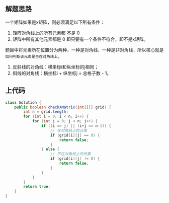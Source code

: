 ## 解题思路
一个矩阵如果是x矩阵，则必须满足以下所有条件：
1. 矩阵对角线上的所有元素都 不是 0
2. 矩阵中所有其他元素都是 0
即只要有一个条件不符合，即不是x矩阵。

题目中将元素所在位置分为两种，一种是对角线、一种是非对角线，所以核心就是`如何判断该元素是否在对角线上`。

1. 反斜线的对角线：横坐标i和纵坐标的j相同；
2. 斜线的对角线：横坐标i + 纵坐标j = 总格子数 - 1。


## 上代码
```java []
class Solution {
    public boolean checkXMatrix(int[][] grid) {
        int n = grid.length;
        for (int i = 0; i < n; i++) {
            for (int j = 0; j < n; j++) {
                if ((i == j) || (i+j == n-1)) {
                    // 在对角线上的元素
                    if (grid[i][j] == 0) {
                        return false;
                    }
                } else {
                    // 不在对角线上的元素
                    if (grid[i][j] != 0) {
                        return false;
                    }
                }
            }
        }
        return true;
    }
}
```
